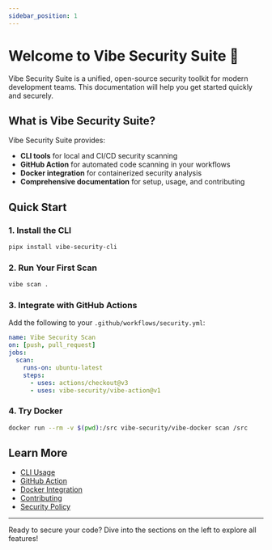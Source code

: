 ```yaml
---
sidebar_position: 1
---
```


# Welcome to Vibe Security Suite 🚀

Vibe Security Suite is a unified, open-source security toolkit for modern development teams. This documentation will help you get started quickly and securely.

## What is Vibe Security Suite?

Vibe Security Suite provides:
- **CLI tools** for local and CI/CD security scanning
- **GitHub Action** for automated code scanning in your workflows
- **Docker integration** for containerized security analysis
- **Comprehensive documentation** for setup, usage, and contributing

## Quick Start

### 1. Install the CLI

```sh
pipx install vibe-security-cli
```

### 2. Run Your First Scan

```sh
vibe scan .
```

### 3. Integrate with GitHub Actions

Add the following to your `.github/workflows/security.yml`:

```yaml
name: Vibe Security Scan
on: [push, pull_request]
jobs:
  scan:
    runs-on: ubuntu-latest
    steps:
      - uses: actions/checkout@v3
      - uses: vibe-security/vibe-action@v1
```

### 4. Try Docker

```sh
docker run --rm -v $(pwd):/src vibe-security/vibe-docker scan /src
```

## Learn More

- [CLI Usage](cli)
- [GitHub Action](action)
- [Docker Integration](docker)
- [Contributing](contributing)
- [Security Policy](security)

---

Ready to secure your code? Dive into the sections on the left to explore all features!
